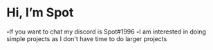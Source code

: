 <H1>Hi, I’m Spot</H1>
<b>-</b>If you want to chat my discord is Spot#1996
<b>-</b>I am interested in doing simple projects as I don't have time to do larger projects
